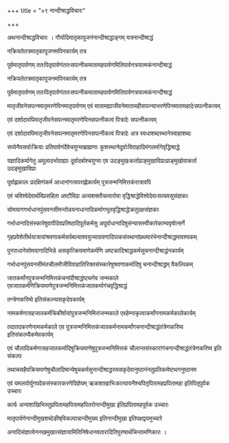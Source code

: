 +++
title = "०९ नान्दीश्राद्धविचारः"

+++

अथनान्दीश्राद्धविचारः । गौर्यादिमातृकापूजनंनान्दीश्राद्धाङ्गम् यत्रनान्दीश्राद्धं

नक्रियतेतत्रमातृकापूजनमपिनकार्यम् तत्र

पूर्वमातृपार्वणम् ततःपितृपार्वणंततःसपत्नीकमातामहपार्वणमितिपार्वनत्रयात्मकंनान्दीश्राद्धं

नक्रियतेतत्रमातृकापूजनमपिनकार्यम् तत्र

पूर्वमातृपार्वणम् ततःपितृपार्वणंततःसपत्नीकमातामहपार्वणमितिपार्वणत्रयात्मकंनान्दीश्राद्धं

मातृजीवनेसपत्नमातृमरणेपिनमातृपार्वणम् एवं मातामह्याजीवनेमातामहीसपत्न्याभरणेपिनमातामहादेःसपत्नीकत्वम्

एवं दर्शादावपिमातृजीवनेसपत्नमातृमरणेपिनसपत्नीकत्वं पित्रादेः सपत्नीकत्वम्

एवं दर्शादावपिमातृजीवनेसपत्नमातृमरणेपिनसपत्नीकत्वं पित्रादेः अत्र स्वधाशब्दस्थानेस्वाहाशब्दः

सव्येनैवसर्वाःक्रियाः प्रतिपार्वणंदैवेचयुग्माब्राह्मणाः कुशस्थानेदूर्वाःविवाहादिमंगलर्मागेवृद्धिश्राद्धे

यज्ञादिकर्मागेतु अमूलादर्भाग्राह्याः दूर्वादर्बाश्चयुग्मा एव उदङ्‌मुखःकर्ताप्राङ्‌मुखाविप्राःप्राङ्‌मुखोवाकर्ता उदङ्‌मुखाविप्राः

पूर्वाह्णकालः प्रदक्षिणंकर्म आधानांगत्वपराह्णेकार्यम् पुत्रजन्मनिमित्तकंरात्रावपि

एवं चविश्वेदेवार्थविप्रसहिता अष्टौविप्रा अत्यशक्तौचत्वारोवा वृद्धिश्राद्धेविश्वेदेवाःसत्यवसुसंज्ञकाः

सोमयागगर्भाधानपुंसवनसीमन्तोन्नयनाधानादिकर्मागभूतवृद्धिश्राद्धेक्रतुदक्षसंज्ञकाः

गर्भाधानादिसंस्कारेषुवापीदेवप्रतिष्ठादिपूर्तकर्मसु अपूर्वाधानादिषुसंन्यासस्वीकारेकाम्यवृषोत्सर्गे

गृहप्रवेशेतीर्थयात्रायांश्रवणाकर्मसर्पबल्याश्वयुज्याग्रयणादिपाकसंस्थानांप्रथमारंभेनान्दीश्राद्धमावश्यकम्

पुनराधानेसोमयागादिभिन्ने असकृत्क्रियमाणेकर्मणि अष्टकादिश्राद्धकर्मसुचनान्दीश्राद्धंनकार्यम्

गर्भाधानपुंसवनसीमंतचौलमौजीविवाहातिरिक्तसंस्कारेषुश्रवणाकर्मादिषु चनान्दीश्राद्धम् वैकल्पिकम्

जातकर्मांगपुत्रजन्मनिमित्तकंचनांदीश्राद्धंष्टथगेव जन्मकाले एवजातकर्मणिक्रियमाणेपुत्रजन्मनिमित्तकंजातकर्मागंचवृद्धिश्राद्धं

तन्त्रेणकरिष्ये इतिसंकल्प्यसकृदेवकार्यम्

नामकर्मणासहजातकर्मचिकीर्षायांपुत्रजन्मनिमित्तंजन्मकाले एवहेम्नाकृत्वाकर्मांगनामकर्मकालेकार्यम्

तदातदकरणेनामकर्मकाले एव पुत्रजन्मनिमित्तकंजातकर्मनामकर्मांगचनान्दीश्राद्धंतंत्रेणकरिष्य इतिसंकल्प्यैकमेवकार्यम्

एवं चौलादिकर्मणासहजातकर्मादिषुक्रियमाणेषुपुत्रजन्मनिमित्तकं चौलान्तसंस्कारांगंचनान्दीश्राद्धंतंत्रेणकरिष्य इति संकल्पः

तथाचसहैवक्रियमाणेषुचौलादिष्वन्येषुचकर्मसुनान्दीश्राद्धस्यसकृदेवानुष्ठानंनतुप्रतिकर्मष्टथगनुष्ठानम‍

एवं यमलयोर्युगपदेकसंस्कारकरणेपिज्ञेयम् ऋकशाखाभिःकात्यायनैश्चपितृपितामहप्रपितामहा इतिपितृपुर्वक उच्चारः

कार्यः अन्यशाखिभिस्तुप्रपितामहपितामहपितरोनान्दीमुखा इंतिप्रपितामहपूर्वक उच्चारः

मातृपार्वणेनान्दीमुखशब्देङीष्‌विकल्पान्नान्दीमुख्य इतिनान्दीमुखा इतिपक्षद्वयमुच्चारे

अनादिसंज्ञात्वेननखमुखात्संज्ञायामितिनिषेधानवतारादितिपुरुषार्थचिन्तामणिकारः ।
